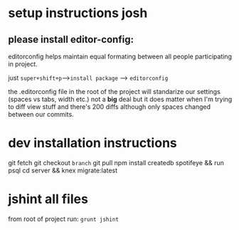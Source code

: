 # setup instructions josh #

## please install editor-config:
editorconfig helps maintain equal formating between all people participating in project.

just `super+shift+p`-->`install package` --> `editorconfig`

the .editorconfig file in the root of the project will standarize our settings (spaces vs tabs, width etc.)
not a __big__ deal but it does matter when I'm trying to diff view stuff and there's 200 diffs although only spaces changed between 
our commits.


# dev installation instructions
git fetch
git checkout `branch`
git pull
npm install
createdb spotifeye && run psql
cd server && knex migrate:latest

# jshint all files
from root of project run:
`grunt jshint`



